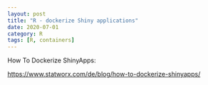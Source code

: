 ```yaml
---
layout: post
title: "R - dockerize Shiny applications"
date: 2020-07-01
category: R
tags: [R, containers]
---
```



How To Dockerize ShinyApps:

https://www.statworx.com/de/blog/how-to-dockerize-shinyapps/
